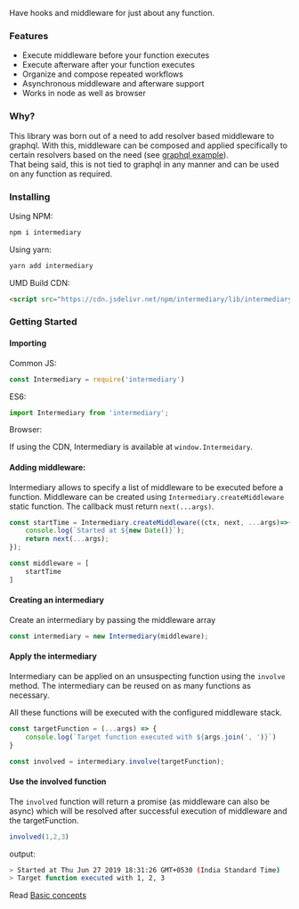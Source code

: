 
Have hooks and middleware for just about any function.

### Features
- Execute middleware before your function executes
- Execute afterware after your function executes
- Organize and compose repeated workflows
- Asynchronous middleware and afterware support
- Works in node as well as browser


### Why?
This library was born out of a need to add resolver based middleware
to graphql. With this, middleware can be composed and applied specifically
to certain resolvers based on the need (see [graphql example](/examples/graphql)).  
That being said, this is not
tied to graphql in any manner and can be used on any function as required.


### Installing

Using NPM:

```bash
npm i intermediary
```

Using yarn:

```bash
yarn add intermediary
```

UMD Build CDN:

```html
<script src="https://cdn.jsdelivr.net/npm/intermediary/lib/intermediary.min.js"></script>
```

### Getting Started

#### Importing

Common JS:

```js
const Intermediary = require('intermediary')
```

ES6:

```js
import Intermediary from 'intermediary';
```
Browser:

If using the CDN, Intermediary is available at `window.Intermeidary`.

#### Adding middleware:

Intermediary allows to specify a list of middleware to be executed before a function.
Middleware can be created using `Intermediary.createMiddleware` static function.
The callback must return `next(...args)`. 

```js
const startTime = Intermediary.createMiddleware((ctx, next, ...args)=>{
	console.log(`Started at ${new Date()}`);
	return next(...args);
});

const middleware = [
	startTime
]
```

#### Creating an intermediary

Create an intermediary by passing the middleware array

```js
const intermediary = new Intermediary(middleware);
```

#### Apply the intermediary

Intermediary can be applied on an unsuspecting function using the `involve` method. The intermediary can be reused on as many functions as necessary. 

All these functions will be executed with the configured middleware stack.
```js
const targetFunction = (...args) => {
	console.log(`Target function executed with ${args.join(', ')}`)
}

const involved = intermediary.involve(targetFunction);

```

#### Use the involved function
The `involved` function will return a promise (as middleware can also be async) which will be resolved after successful execution of middleware and the targetFunction.

```js
involved(1,2,3)
```

output:

```bash
> Started at Thu Jun 27 2019 18:31:26 GMT+0530 (India Standard Time)
> Target function executed with 1, 2, 3

```

Read [Basic concepts](/basic-concepts)